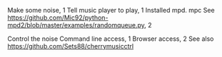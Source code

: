 Make some noise, 1
	Tell music player to play, 1
		Installed mpd. mpc
	See https://github.com/Mic92/python-mpd2/blob/master/examples/randomqueue.py, 2

Control the noise
	Command line access, 1
	Browser access, 2
		See also https://github.com/Sets88/cherrymusicctrl
